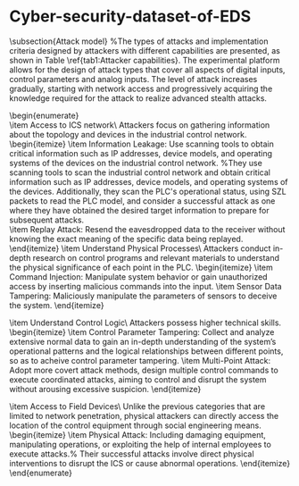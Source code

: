 # Cyber-security-dataset-of-EDS
 \subsection{Attack model}
%The types of attacks and implementation criteria designed by attackers with different capabilities are presented, as shown in Table \ref{tab1:Attacker capabilities}. 
 The experimental platform allows for the design of attack types that cover all aspects of digital inputs, control parameters and analog inputs. The level of attack increases gradually, starting with network access and progressively acquiring the knowledge required for the attack to realize advanced stealth attacks.
 
\begin{enumerate}  
\item Access to ICS network\\
 Attackers focus on gathering information about the topology and devices in the industrial control network.    
 \begin{itemize}
     \item Information Leakage: 
     Use scanning tools to obtain critical information such as IP addresses, device models, and operating systems of the devices on the industrial control network.
   %They use scanning tools to scan the industrial control network and obtain critical information such as IP addresses, device models, and operating systems of the devices. Additionally, they scan the PLC's operational status, using SZL packets to read the PLC model, and consider a successful attack as one where they have obtained the desired target information to prepare for subsequent attacks.  
   \item Replay Attack: 
   Resend the eavesdropped data to the receiver without knowing the exact meaning of the specific data being replayed.
 \end{itemize}
\item Understand Physical Processes\\
Attackers conduct in-depth research on control programs and relevant materials to understand the physical significance of each point in the PLC. 
 \begin{itemize}
     \item Command Injection: 
     Manipulate system behavior or gain unauthorized access by inserting malicious commands into the input.
     \item Sensor Data Tampering: 
     Maliciously manipulate the parameters of sensors to deceive the system.
 \end{itemize} 
 
\item Understand Control Logic\\
Attackers possess higher technical skills. 
 \begin{itemize}
     \item Control Parameter Tampering: 
     Collect and analyze extensive normal data to gain an in-depth understanding of the system’s operational patterns and the logical relationships between different points, so as to acheive control parameter tampering. 
     \item Multi-Point Attack: 
     Adopt more covert attack methods, design multiple control commands to execute coordinated attacks, aiming to control and disrupt the system without arousing excessive suspicion.
 \end{itemize}

\item Access to Field Devices\\
Unlike the previous categories that are limited to network penetration, physical attackers can directly access the location of the control equipment through social engineering means. 
 \begin{itemize}
     \item Physical Attack: 
     Including damaging equipment, manipulating operations, or exploiting the help of internal employees to execute attacks.% Their successful attacks involve direct physical interventions to disrupt the ICS or cause abnormal operations.
 \end{itemize}
\end{enumerate}  



